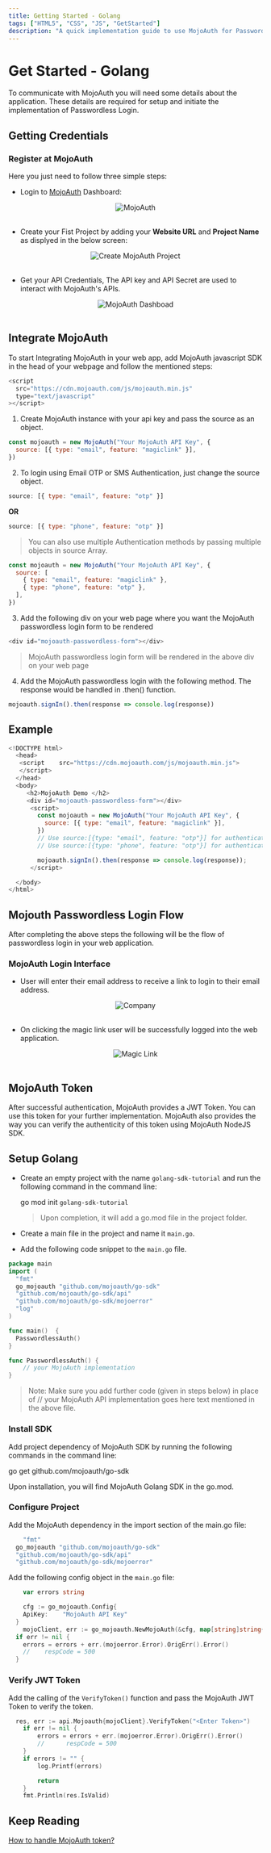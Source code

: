 ```yaml
---
title: Getting Started - Golang
tags: ["HTML5", "CSS", "JS", "GetStarted"]
description: "A quick implementation guide to use MojoAuth for Passwordless using Golang."
---
```


# Get Started - Golang

To communicate with MojoAuth you will need some details about the application. These details are required for setup and initiate the implementation of Passwordless Login.

## Getting Credentials

### Register at MojoAuth

Here you just need to follow three simple steps:

- Login to [MojoAuth](https://mojoauth.com/signin) Dashboard:

<div style="text-align:center">
  <img src="../../assets/common-images/login.png" alt="MojoAuth" />
</div>
<br/>

- Create your Fist Project by adding your **Website URL** and **Project Name** as displyed in the below screen:

<div style="text-align:center">
  <img src="../../assets/common-images/project.png" alt="Create MojoAuth Project" />
</div>
<br/>

- Get your API Credentials, The API key and API Secret are used to interact with MojoAuth's APIs.

<div style="text-align:center">
  <img src="../../assets/common-images/dashboard.png" alt="MojoAuth Dashboad" />
</div>
<br/>

## Integrate MojoAuth

To start Integrating MojoAuth in your web app, add MojoAuth javascript SDK in the head of your webpage and follow the mentioned steps:

```js
<script
  src="https://cdn.mojoauth.com/js/mojoauth.min.js"
  type="text/javascript"
></script>
```

1. Create MojoAuth instance with your api key and pass the source as an object.

```js
const mojoauth = new MojoAuth("Your MojoAuth API Key", {
  source: [{ type: "email", feature: "magiclink" }],
})
```

2. To login using Email OTP or SMS Authentication, just change the source object.

```js
source: [{ type: "email", feature: "otp" }]
```

**OR**

```js
source: [{ type: "phone", feature: "otp" }]
```

> You can also use multiple Authentication methods by passing multiple objects in source Array.

```js
const mojoauth = new MojoAuth("Your MojoAuth API Key", {
  source: [
    { type: "email", feature: "magiclink" },
    { type: "phone", feature: "otp" },
  ],
})
```

3. Add the following div on your web page where you want the MojoAuth passwordless login form to be rendered

```js
<div id="mojoauth-passwordless-form"></div>
```

> MojoAuth passwordless login form will be rendered in the above div on your web page

4. Add the MojoAuth passwordless login with the following method. The response would be handled in .then() function.

```js
mojoauth.signIn().then(response => console.log(response))
```

## Example

```js
<!DOCTYPE html>
  <head>
   <script    src="https://cdn.mojoauth.com/js/mojoauth.min.js">
   </script>
  </head>
  <body>
     <h2>MojoAuth Demo </h2>
     <div id="mojoauth-passwordless-form"></div>
      <script>
        const mojoauth = new MojoAuth("Your MojoAuth API Key", {
          source: [{ type: "email", feature: "magiclink" }],
        })
        // Use source:[{type: "email", feature: "otp"}] for authentication using Email OTP
        // Use source:[{type: "phone", feature: "otp"}] for authentication using SMS Authentication

        mojoauth.signIn().then(response => console.log(response));
      </script>

  </body>
</html>
```

## Mojouth Passwordless Login Flow

After completing the above steps the following will be the flow of passwordless login in your web application.

### MojoAuth Login Interface

- User will enter their email address to receive a link to login to their email address.

<div style="text-align:center">
  <img src="../../assets/common-images/company.png" alt="Company" />
</div>
<br/>

- On clicking the magic link user will be successfully logged into the web application.

<div style="text-align:center">
  <img src="../../assets/common-images/magic-link.png" alt="Magic Link" />
</div>
<br/>

## MojoAuth Token

After successful authentication, MojoAuth provides a JWT Token. You can use this token for your further implementation. MojoAuth also provides the way you can verify the authenticity of this token using MojoAuth NodeJS SDK.

## Setup Golang

- Create an empty project with the name `golang-sdk-tutorial` and run the following command in the command line:

  go mod init `golang-sdk-tutorial`

  > Upon completion, it will add a go.mod file in the project folder.

- Create a main file in the project and name it `main.go`.

- Add the following code snippet to the `main.go` file.

```go
package main
import (
  "fmt"
  go_mojoauth "github.com/mojoauth/go-sdk"
  "github.com/mojoauth/go-sdk/api"
  "github.com/mojoauth/go-sdk/mojoerror"
  "log"
)

func main()  {
  PasswordlessAuth()
}

func PasswordlessAuth() {
    // your MojoAuth implementation
}

```

> Note: Make sure you add further code (given in steps below) in place of // your MojoAuth API implementation goes here text mentioned in the above file.

### Install SDK

Add project dependency of MojoAuth SDK by running the following commands in the command line:

go get github.com/mojoauth/go-sdk

Upon installation, you will find MojoAuth Golang SDK in the go.mod.

### Configure Project

Add the MojoAuth dependency in the import section of the main.go file:

```go
    "fmt"
  go_mojoauth "github.com/mojoauth/go-sdk"
  "github.com/mojoauth/go-sdk/api"
  "github.com/mojoauth/go-sdk/mojoerror"
```

Add the following config object in the `main.go` file:

```go
    var errors string

    cfg := go_mojoauth.Config{
    ApiKey:    "MojoAuth API Key"
  }
    mojoClient, err := go_mojoauth.NewMojoAuth(&cfg, map[string]string{"token": "Enter your mojoauth token"})
  if err != nil {
    errors = errors + err.(mojoerror.Error).OrigErr().Error()
    //    respCode = 500
  }

```

### Verify JWT Token

Add the calling of the `VerifyToken()` function and pass the MojoAuth JWT Token to verify the token.

```go
  res, err := api.Mojoauth{mojoClient}.VerifyToken("<Enter Token>")
	if err != nil {
		errors = errors + err.(mojoerror.Error).OrigErr().Error()
		//		respCode = 500
	}
	if errors != "" {
		log.Printf(errors)

		return
	}
	fmt.Println(res.IsValid)

```

## Keep Reading

[How to handle MojoAuth token?](/howto/handle-jwt-token/)
